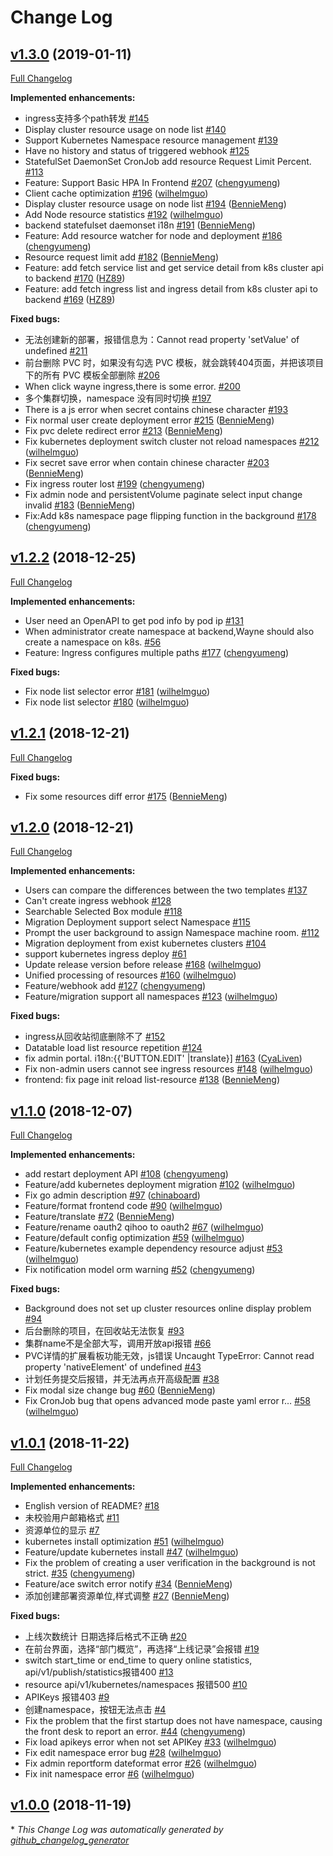 # Change Log

## [v1.3.0](https://github.com/Qihoo360/wayne/tree/v1.3.0) (2019-01-11)
[Full Changelog](https://github.com/Qihoo360/wayne/compare/v1.2.2...v1.3.0)

**Implemented enhancements:**

- ingress支持多个path转发 [\#145](https://github.com/Qihoo360/wayne/issues/145)
- Display cluster resource usage on node list [\#140](https://github.com/Qihoo360/wayne/issues/140)
- Support Kubernetes Namespace resource management [\#139](https://github.com/Qihoo360/wayne/issues/139)
- Have no history and status of triggered  webhook [\#125](https://github.com/Qihoo360/wayne/issues/125)
- StatefulSet   DaemonSet   CronJob  add resource Request Limit Percent.  [\#113](https://github.com/Qihoo360/wayne/issues/113)
- Feature: Support Basic HPA In Frontend [\#207](https://github.com/Qihoo360/wayne/pull/207) ([chengyumeng](https://github.com/chengyumeng))
- Client cache optimization [\#196](https://github.com/Qihoo360/wayne/pull/196) ([wilhelmguo](https://github.com/wilhelmguo))
- Display cluster resource usage on node list [\#194](https://github.com/Qihoo360/wayne/pull/194) ([BennieMeng](https://github.com/BennieMeng))
- Add Node resource statistics [\#192](https://github.com/Qihoo360/wayne/pull/192) ([wilhelmguo](https://github.com/wilhelmguo))
- backend statefulset daemonset i18n [\#191](https://github.com/Qihoo360/wayne/pull/191) ([BennieMeng](https://github.com/BennieMeng))
- Feature: Add resource watcher for node and deployment [\#186](https://github.com/Qihoo360/wayne/pull/186) ([chengyumeng](https://github.com/chengyumeng))
- Resource request limit add [\#182](https://github.com/Qihoo360/wayne/pull/182) ([BennieMeng](https://github.com/BennieMeng))
- Feature: add fetch service list and get service detail from k8s cluster api to backend [\#170](https://github.com/Qihoo360/wayne/pull/170) ([HZ89](https://github.com/HZ89))
- Feature: add fetch ingress list and ingress detail from k8s cluster api to backend [\#169](https://github.com/Qihoo360/wayne/pull/169) ([HZ89](https://github.com/HZ89))

**Fixed bugs:**

- 无法创建新的部署，报错信息为：Cannot read property 'setValue' of undefined [\#211](https://github.com/Qihoo360/wayne/issues/211)
- 前台删除 PVC 时，如果没有勾选 PVC 模板，就会跳转404页面，并把该项目下的所有 PVC 模板全部删除 [\#206](https://github.com/Qihoo360/wayne/issues/206)
- When click wayne ingress,there is some error. [\#200](https://github.com/Qihoo360/wayne/issues/200)
- 多个集群切换，namespace 没有同时切换 [\#197](https://github.com/Qihoo360/wayne/issues/197)
- There is a js error when secret contains  chinese character [\#193](https://github.com/Qihoo360/wayne/issues/193)
- Fix normal user create deployment error [\#215](https://github.com/Qihoo360/wayne/pull/215) ([BennieMeng](https://github.com/BennieMeng))
- Fix pvc delete redirect error [\#213](https://github.com/Qihoo360/wayne/pull/213) ([BennieMeng](https://github.com/BennieMeng))
- Fix kubernetes deployment switch cluster not reload namespaces [\#212](https://github.com/Qihoo360/wayne/pull/212) ([wilhelmguo](https://github.com/wilhelmguo))
- Fix secret save error when contain chinese character [\#203](https://github.com/Qihoo360/wayne/pull/203) ([BennieMeng](https://github.com/BennieMeng))
- Fix ingress router lost [\#199](https://github.com/Qihoo360/wayne/pull/199) ([chengyumeng](https://github.com/chengyumeng))
- Fix admin node and persistentVolume paginate select input change invalid [\#183](https://github.com/Qihoo360/wayne/pull/183) ([BennieMeng](https://github.com/BennieMeng))
- Fix:Add k8s namespace page flipping function in the background [\#178](https://github.com/Qihoo360/wayne/pull/178) ([chengyumeng](https://github.com/chengyumeng))

## [v1.2.2](https://github.com/Qihoo360/wayne/tree/v1.2.2) (2018-12-25)
[Full Changelog](https://github.com/Qihoo360/wayne/compare/v1.2.1...v1.2.2)

**Implemented enhancements:**

- User need an OpenAPI to get pod info by pod ip [\#131](https://github.com/Qihoo360/wayne/issues/131)
- When administrator create namespace at backend,Wayne should also create a namespace on k8s. [\#56](https://github.com/Qihoo360/wayne/issues/56)
- Feature: Ingress configures multiple paths [\#177](https://github.com/Qihoo360/wayne/pull/177) ([chengyumeng](https://github.com/chengyumeng))

**Fixed bugs:**

- Fix node list selector error [\#181](https://github.com/Qihoo360/wayne/pull/181) ([wilhelmguo](https://github.com/wilhelmguo))
- Fix node list selector [\#180](https://github.com/Qihoo360/wayne/pull/180) ([wilhelmguo](https://github.com/wilhelmguo))

## [v1.2.1](https://github.com/Qihoo360/wayne/tree/v1.2.1) (2018-12-21)
[Full Changelog](https://github.com/Qihoo360/wayne/compare/v1.2.0...v1.2.1)

**Fixed bugs:**

- Fix some resources diff error [\#175](https://github.com/Qihoo360/wayne/pull/175) ([BennieMeng](https://github.com/BennieMeng))

## [v1.2.0](https://github.com/Qihoo360/wayne/tree/v1.2.0) (2018-12-21)
[Full Changelog](https://github.com/Qihoo360/wayne/compare/v1.1.0...v1.2.0)

**Implemented enhancements:**

- Users can compare the differences between the two templates [\#137](https://github.com/Qihoo360/wayne/issues/137)
- Can't create ingress webhook [\#128](https://github.com/Qihoo360/wayne/issues/128)
- Searchable Selected Box module [\#118](https://github.com/Qihoo360/wayne/issues/118)
- Migration Deployment support select Namespace [\#115](https://github.com/Qihoo360/wayne/issues/115)
- Prompt the user background to assign Namespace machine room. [\#112](https://github.com/Qihoo360/wayne/issues/112)
- Migration deployment from exist kubernetes clusters [\#104](https://github.com/Qihoo360/wayne/issues/104)
- support kubernetes ingress deploy [\#61](https://github.com/Qihoo360/wayne/issues/61)
- Update release version before release [\#168](https://github.com/Qihoo360/wayne/pull/168) ([wilhelmguo](https://github.com/wilhelmguo))
- Unified processing of resources [\#160](https://github.com/Qihoo360/wayne/pull/160) ([wilhelmguo](https://github.com/wilhelmguo))
- Feature/webhook add [\#127](https://github.com/Qihoo360/wayne/pull/127) ([chengyumeng](https://github.com/chengyumeng))
- Feature/migration support all namespaces [\#123](https://github.com/Qihoo360/wayne/pull/123) ([wilhelmguo](https://github.com/wilhelmguo))

**Fixed bugs:**

- ingress从回收站彻底删除不了 [\#152](https://github.com/Qihoo360/wayne/issues/152)
- Datatable load list resource repetition [\#124](https://github.com/Qihoo360/wayne/issues/124)
- fix admin portal. i18n:{{'BUTTON.EDIT' |translate}\] [\#163](https://github.com/Qihoo360/wayne/pull/163) ([CyaLiven](https://github.com/CyaLiven))
- Fix non-admin users cannot see ingress resources [\#148](https://github.com/Qihoo360/wayne/pull/148) ([wilhelmguo](https://github.com/wilhelmguo))
- frontend: fix page init reload list-resource [\#138](https://github.com/Qihoo360/wayne/pull/138) ([BennieMeng](https://github.com/BennieMeng))

## [v1.1.0](https://github.com/Qihoo360/wayne/tree/v1.1.0) (2018-12-07)
[Full Changelog](https://github.com/Qihoo360/wayne/compare/v1.0.1...v1.1.0)

**Implemented enhancements:**

- add restart deployment API [\#108](https://github.com/Qihoo360/wayne/pull/108) ([chengyumeng](https://github.com/chengyumeng))
- Feature/add kubernetes deployment migration [\#102](https://github.com/Qihoo360/wayne/pull/102) ([wilhelmguo](https://github.com/wilhelmguo))
- Fix go admin description [\#97](https://github.com/Qihoo360/wayne/pull/97) ([chinaboard](https://github.com/chinaboard))
- Feature/format frontend code [\#90](https://github.com/Qihoo360/wayne/pull/90) ([wilhelmguo](https://github.com/wilhelmguo))
- Feature/translate [\#72](https://github.com/Qihoo360/wayne/pull/72) ([BennieMeng](https://github.com/BennieMeng))
- Feature/rename oauth2 qihoo to oauth2 [\#67](https://github.com/Qihoo360/wayne/pull/67) ([wilhelmguo](https://github.com/wilhelmguo))
- Feature/default config optimization [\#59](https://github.com/Qihoo360/wayne/pull/59) ([wilhelmguo](https://github.com/wilhelmguo))
- Feature/kubernetes example dependency resource adjust [\#53](https://github.com/Qihoo360/wayne/pull/53) ([wilhelmguo](https://github.com/wilhelmguo))
- Fix notification model orm warning [\#52](https://github.com/Qihoo360/wayne/pull/52) ([chengyumeng](https://github.com/chengyumeng))

**Fixed bugs:**

- Background does not set up cluster resources online display problem [\#94](https://github.com/Qihoo360/wayne/issues/94)
- 后台删除的项目，在回收站无法恢复 [\#93](https://github.com/Qihoo360/wayne/issues/93)
- 集群name不是全部大写，调用开放api报错 [\#66](https://github.com/Qihoo360/wayne/issues/66)
- PVC详情的扩展看板功能无效，js错误 Uncaught TypeError: Cannot read property 'nativeElement' of undefined [\#43](https://github.com/Qihoo360/wayne/issues/43)
- 计划任务提交后报错，并无法再点开高级配置 [\#38](https://github.com/Qihoo360/wayne/issues/38)
- Fix modal size change bug [\#60](https://github.com/Qihoo360/wayne/pull/60) ([BennieMeng](https://github.com/BennieMeng))
- Fix CronJob bug that opens advanced mode paste yaml error r… [\#58](https://github.com/Qihoo360/wayne/pull/58) ([wilhelmguo](https://github.com/wilhelmguo))

## [v1.0.1](https://github.com/Qihoo360/wayne/tree/v1.0.1) (2018-11-22)
[Full Changelog](https://github.com/Qihoo360/wayne/compare/v1.0.0...v1.0.1)

**Implemented enhancements:**

- English version of README? [\#18](https://github.com/Qihoo360/wayne/issues/18)
- 未校验用户邮箱格式 [\#11](https://github.com/Qihoo360/wayne/issues/11)
- 资源单位的显示 [\#7](https://github.com/Qihoo360/wayne/issues/7)
- kubernetes install optimization [\#51](https://github.com/Qihoo360/wayne/pull/51) ([wilhelmguo](https://github.com/wilhelmguo))
- Feature/update kubernetes install [\#47](https://github.com/Qihoo360/wayne/pull/47) ([wilhelmguo](https://github.com/wilhelmguo))
-  Fix the problem of creating a user verification in the background is not strict. [\#35](https://github.com/Qihoo360/wayne/pull/35) ([chengyumeng](https://github.com/chengyumeng))
- Feature/ace switch error notify [\#34](https://github.com/Qihoo360/wayne/pull/34) ([BennieMeng](https://github.com/BennieMeng))
- 添加创建部署资源单位,样式调整 [\#27](https://github.com/Qihoo360/wayne/pull/27) ([BennieMeng](https://github.com/BennieMeng))

**Fixed bugs:**

- 上线次数统计  日期选择后格式不正确 [\#20](https://github.com/Qihoo360/wayne/issues/20)
- 在前台界面，选择“部门概览”，再选择“上线记录”会报错 [\#19](https://github.com/Qihoo360/wayne/issues/19)
- switch start\_time or end\_time to query online statistics, api/v1/publish/statistics报错400 [\#13](https://github.com/Qihoo360/wayne/issues/13)
- resource api/v1/kubernetes/namespaces 报错500 [\#10](https://github.com/Qihoo360/wayne/issues/10)
- APIKeys 报错403 [\#9](https://github.com/Qihoo360/wayne/issues/9)
- 创建namespace，按钮无法点击 [\#4](https://github.com/Qihoo360/wayne/issues/4)
- Fix the problem that the first startup does not have namespace, causing the front desk to report an error. [\#44](https://github.com/Qihoo360/wayne/pull/44) ([chengyumeng](https://github.com/chengyumeng))
- Fix load apikeys error when not set APIKey [\#33](https://github.com/Qihoo360/wayne/pull/33) ([wilhelmguo](https://github.com/wilhelmguo))
- Fix edit namespace error bug [\#28](https://github.com/Qihoo360/wayne/pull/28) ([wilhelmguo](https://github.com/wilhelmguo))
- Fix admin reportform dateformat error [\#26](https://github.com/Qihoo360/wayne/pull/26) ([wilhelmguo](https://github.com/wilhelmguo))
- Fix init namespace error [\#6](https://github.com/Qihoo360/wayne/pull/6) ([wilhelmguo](https://github.com/wilhelmguo))

## [v1.0.0](https://github.com/Qihoo360/wayne/tree/v1.0.0) (2018-11-19)


\* *This Change Log was automatically generated by [github_changelog_generator](https://github.com/skywinder/Github-Changelog-Generator)*
